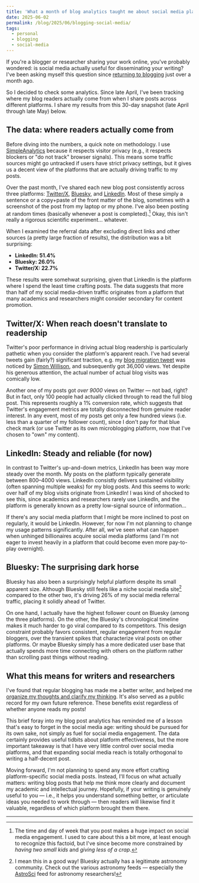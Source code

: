 ```yaml
---
title: 'What a month of blog analytics taught me about social media platforms'
date: 2025-06-02
permalink: /blog/2025/06/blogging-social-media/
tags:
  - personal
  - blogging
  - social-media
---
```


If you're a blogger or researcher sharing your work online, you've probably wondered: is social media actually useful for disseminating your writing? I've been asking myself this question since [returning to blogging](https://jwuphysics.github.io/blog/2025/04/hello-world-again/) just over a month ago. 

So I decided to check some analytics. Since late April, I've been tracking where my blog readers actually come from when I share posts across different platforms. I share my results from this 30-day snapshot (late April through late May) below.

## The data: where readers actually come from

Before diving into the numbers, a quick note on methodology. I use [SimpleAnalytics](https://simpleanalytics.com/) because it respects visitor privacy (e.g., it respects blockers or "do not track" browser signals). This means some traffic sources might go untracked if users have strict privacy settings, but it gives us a decent view of the platforms that are actually driving traffic to my posts.

Over the past month, I've shared each new blog post consistently across three platforms: [Twitter/X](https://twitter.com/jwuphysics), [Bluesky](https://bsky.app/profile/jwuphysics.bsky.social), and [LinkedIn](https://www.linkedin.com/in/jwuphysics/). Most of these simply a sentence or a copy+paste of the front matter of the blog, sometimes with a screenshot of the post from my laptop or my phone. I've also been posting at random times (basically whenever a post is completed).[^1] Okay, this isn't really a rigorous scientific experiment... whatever. 

When I examined the referral data after excluding direct links and other sources (a pretty large fraction of results), the distribution was a bit surprising:
- **LinkedIn: 51.4%**  
- **Bluesky: 26.0%**  
- **Twitter/X: 22.7%**

These results were somehwat surprising, given that LinkedIn is the platform where I spend the least time crafting posts. The data suggests that more than half of my social media-driven traffic originates from a platform that many academics and researchers might consider secondary for content promotion.

## Twitter/X: When reach doesn't translate to readership

Twitter's poor performance in driving actual blog readership is particularly pathetic when you consider the platform's apparent reach. I've had several tweets gain (fairly?) significant traction, e.g. my [blog migration tweet](https://x.com/simonw/status/1915423828987228385) was noticed by [Simon Willison](https://simonwillison.net/), and subsequently got 36,000 views. Yet despite his generous attention, the actual number of actual blog visits was comically low.

Another one of my posts got *over 9000* views on Twitter — not bad, right? But in fact, only 100 people had actually clicked through to read the full blog post. This represents roughly a 1% conversion rate, which suggests that Twitter's engagement metrics are totally disconnected from genuine reader interest. In any event, most of my posts get only a few hundred views (i.e. less than a quarter of my follower count), since I don't pay for that blue check mark (or use Twitter as its own microblogging platform, now that I've chosen to "own" my content).

## LinkedIn: Steady and reliable (for now)

In contrast to Twitter's up-and-down metrics, LinkedIn has been way more steady over the month. My posts on the platform typically generate between 800–4000 views. LinkedIn consistly delivers sustained visibility (often spanning multiple weaks) for my blog posts. And this seems to work: over half of my blog visits originate from LinkedIn! I was kind of shocked to see this, since academics and researchers rarely use LinkedIn, and the platform is generally known as a pretty low-signal source of information...

If there's any social media platform that I might be more inclined to post on regularly, it would be LinkedIn. However, for now I'm not planning to change my usage patterns significantly. After all, we've seen what can happen when unhinged billionaires acquire social media platforms (and I'm not eager to invest heavily in a platform that could become even more pay-to-play overnight).

## Bluesky: The surprising dark horse

Bluesky has also been a surprisingly helpful platform despite its small apparent size. Although Bluesky still feels like a niche social media site[^2] compared to the other two, it's driving 26% of my social media referral traffic, placing it solidly ahead of Twitter.

On one hand, I actually have the highest follower count on Bluesky (among the three platforms). On the other, the Bluesky's chronological timeline makes it much harder to go viral compared to its competitors. This design constraint probably favors consistent, regular engagement from regular bloggers, over the transient spikes that characterize viral posts on other platforms. Or maybe Bluesky simply has a more dedicated user base that actually spends more time connecting with others on the platform rather than scrolling past things without reading.

## What this means for writers and researchers

I've found that regular blogging has made me a better writer, and helped me [organize my thoughts and clarify my thinking](https://jwuphysics.github.io/blog/2025/04/lowering-the-barrier-for-writing/). It's also served as a public record for my own future reference. These benefits exist regardless of whether anyone reads my posts! 

This brief foray into my blog post analytics has reminded me of a lesson that's easy to forget in the social media age: writing should be pursued for its own sake, not simply as fuel for social media engagement. The data certainly provides useful tidbits about platform effectiveness, but the more important takeaway is that I have very little control over social media platforms, and that expanding social media reach is totally orthogonal to writing a half-decent post.

Moving forward, I'm not planning to spend any more effort crafting platform-specific social media posts. Instead, I'll focus on what actually matters: writing blog posts that help me think more clearly and document my academic and intellectual journey. Hopefully, if your writing is genuinely useful to you — i.e., it helps you understand something better, or articulate ideas you needed to work through — then readers will likewise find it valuable, regardless of which platform brought them there.

---
[^1]: The time and day of week that you post makes a huge impact on social media engagement. I used to care about this a bit more, at least enough to recognize this factoid, but I've since become more constrained by *having two small kids* and *giving less of a crap*.
[^2]: I mean this in a good way! Bluesky actually has a legitimate astronomy community. Check out the various astronomy feeds — especially the [AstroSci](https://bsky.app/profile/did:plc:jcoy7v3a2t4rcfdh6i4kza25/feed/research) feed for astronomy researchers!

